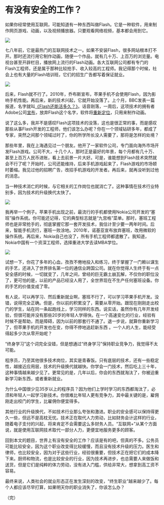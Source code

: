 # 有没有安全的工作？

如果你经常使用互联网，可能知道有一种东西叫做Flash。它是一种软件，用来制作网页游戏、动画，以及视频播放器。只要观看网络视频，基本都会用到它。

![](http://www.ruanyifeng.com/blogimg/asset/2015/bg2015121501.jpg)

七八年前，它是最热门的互联网技术之一。如果不安装Flash，很多网站根本打不开。那时还流行用它制作动画，随便一个作品，就有几十万、上百万的浏览量。电视台甚至开辟栏目，播放网上流行的Flash动画。各大互联网公司都有专门的Flash工程师，还是属于那种比较抢手、收入较高的工程师。我记得那个时候，社会上也有大量的Flash培训班，它们的招生广告都写着保证就业。

![](http://www.ruanyifeng.com/blogimg/asset/2015/bg2015121502.jpg)

后来，Flash就不行了。2010年，乔布斯宣布，苹果手机不会使用Flash，因为影响手机性能。再后来，新的技术兴起，它就开始没落了。上个月，BBC发表一篇报道，名字就叫[《Flash还能活多久？》](http://www.bbc.com/news/technology-34799790)。话音刚落，一周后，这项技术的拥有者Adobe公司[宣布](http://arstechnica.com/information-technology/2015/12/adobe-to-kill-off-flash-in-januarys-creative-cloud-update/)，放弃Flash这个名字，软件将[重新定位](http://www.zdnet.com/article/adobe-renames-flash-professional-to-animate-pivots-to-html5/)，只用来制作动画。

说了这么多，我并不是感叹Flash这项技术的没落，这也是很正常的事，而是感叹那些从事Flash开发的工程师，他们该怎么办呢？你在一个领域钻研多年，都成了专家，突然之间那个领域过时了，你的所学所长没人需要了，那将是怎样的处境？

那些年里，我在上海遇见过一个朋友。他开了一家软件公司，专门面向海外市场开发Flash游戏。公司不大，十几个人，那时正是最好的年景，每个月都有几十万、甚至上百万人民币进账，看上去前景一片大好。可是，谁能想到Flash技术突然就会不行了呢？开始时，公司还能维持，后来手机游戏起来了，Flash游戏的市场顿时萎缩。我见过他的招聘广告，改招手机游戏的开发者。再后来，就再没听到过他的消息。

当一种技术消亡的时候，与它相关的工作岗位也就消亡了。这种事情在技术行业特别多，因为技术的升级换代太快了。

![](http://www.ruanyifeng.com/blogimg/asset/2015/bg2015121503.jpg)

我再举一个例子。苹果手机出现之前，最流行的手机都使用Nokia公司开发的“塞班”操作系统。你可能还记得，它的典型标志就是“九宫格”菜单。那时，塞班工程师也是非常抢手的，彻底掌握它那一套开发技术，我估计至少要一两年时间。后来，智能手机流行，塞班一败涂地。2010年，诺基亚宣布放弃塞班，改用微软的操作系统。再后来，Nokia自己也没了，所有手机工程师都遣散了。我知道，Nokia中国有一个资深工程师，选择重进大学去读MBA学位。

![](http://www.ruanyifeng.com/blogimg/asset/2015/bg2015121504.jpg)

试想一下，你花了多年的心血，孜孜不倦地投入和练习，终于掌握了一门赖以谋生的手艺，还进入了世界排名第一位的通信业跨国公司。就在你觉得人生终于有一点安全感的时候，一切就变了，几年之间，曾经的巨无霸土崩瓦解，不仅你的职位没了，更可怕的是，以前的产品已经没人用了，全世界现在不生产任何塞班设备。你的手艺的价值变成了零。

有人说，可以再学习、然后重新就业啊，塞班不行了，可以学习苹果手机开发。没错，说得完全正确。但是，你以前的积累没了，需要从零开始。跟现在刚刚走出校门的学生，站在同一条起跑线上，学习同样的东西。说实话，虽然你有几年开发经验，但很可能并没有那些20岁的年轻人学得快。在一个高速变化的行业，经验有时候不是帮助，而是障碍，因为以前的那套行不通了。退一步说，就算你重新学习了，但苹果手机的开发也在变，你得不停地追赶新东西 。一个人的人生，能经受得起多少次从零开始呢？

“终身学习”这个词完全没错，但是想通过“终身学习”保持职业竞争力，我觉得不太可能。

程序员，乃至其他很多技术岗位，其实是青春饭。只有底层的技术，还有一些稳定性，越接近应用层，技术的升级换代就越快。你学会一门技术，然后吃上三十年，这种事情越来越少见了。更常见的是，几年以后，你会的东西就淘汰了，你被迫重新学习新东西，或者重新就业。

为什么中国很少见35岁以上的程序员？因为他们上学时学习的东西都淘汰了，必须和年轻人一起学习新技术。你很难比年轻人更有竞争力，其中最关键的是，雇佣刚走出校门的学生，比雇佣你便宜得多。

其他行业的升级换代，不如技术行业那么夸张和激进。职业的安全感可以保持得更久一些，但远不是高枕无忧。技术正在取代人力劳动，比如财务会计这样的行业，随着电子支付的兴起，将来肯定不会需要这么多财务人员。“互联网+”从某个方面说，就是使用互联网技术取代一部分人力，更便宜地服务更多的顾客。

回到本文的题目，世界上有没有安全的工作？应该是有的吧，但真的不多。公务员可能比较安全，因为这个职业改变得比较缓慢，而且没有技术升级的压力。医生和律师，也比较安全，因为对于这些行业，经验很重要，但技术正在把它们的成本降下来。厨师和物流，也是比较安全的行业，因为技术再进步，也总需要人来做饭和送货，但是它们是纯粹的体力劳动，没有进入门槛，供给非常大，想拿到高工资不容易。

最终来说，人类社会的就业形态正在发生深刻的改变，“终生职业”越来越少了。每个人都应该尽早打算，如果明天你的职业消失了，你该怎么办？

（完）
